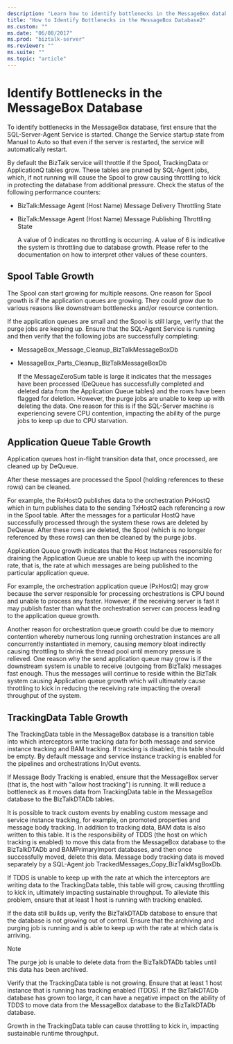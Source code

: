 ```yaml
---
description: "Learn how to identify bottlenecks in the MessageBox database using the SQL-Server-Agent Service to monitor growth in the Spool, Application queue, and TrackingData tables."
title: "How to Identify Bottlenecks in the MessageBox Database2"
ms.custom: ""
ms.date: "06/08/2017"
ms.prod: "biztalk-server"
ms.reviewer: ""
ms.suite: ""
ms.topic: "article"
---
```

# Identify Bottlenecks in the MessageBox Database

To identify bottlenecks in the MessageBox database, first ensure that the SQL-Server-Agent Service is started. Change the Service startup state from Manual to Auto so that even if the server is restarted, the service will automatically restart.  
  
 By default the BizTalk service will throttle if the Spool, TrackingData or ApplicationQ tables grow. These tables are pruned by SQL-Agent jobs, which, if not running will cause the Spool to grow causing throttling to kick in protecting the database from additional pressure. Check the status of the following performance counters:  
  
- BizTalk:Message Agent (Host Name) Message Delivery Throttling State  
  
- BizTalk:Message Agent (Host Name) Message Publishing Throttling State  
  
  A value of 0 indicates no throttling is occurring. A value of 6 is indicative the system is throttling due to database growth. Please refer to the documentation on how to interpret other values of these counters.  
  
## Spool Table Growth  
 The Spool can start growing for multiple reasons. One reason for Spool growth is if the application queues are growing. They could grow due to various reasons like downstream bottlenecks and/or resource contention.  
  
 If the application queues are small and the Spool is still large, verify that the purge jobs are keeping up. Ensure that the SQL-Agent Service is running and then verify that the following jobs are successfully completing:  
  
- MessageBox_Message_Cleanup_BizTalkMessageBoxDb  
  
- MessageBox_Parts_Cleanup_BizTalkMessageBoxDb  
  
  If the MessageZeroSum table is large it indicates that the messages have been processed (DeQueue has successfully completed and deleted data from the Application Queue tables) and the rows have been flagged for deletion. However, the purge jobs are unable to keep up with deleting the data. One reason for this is if the SQL-Server machine is experiencing severe CPU contention, impacting the ability of the purge jobs to keep up due to CPU starvation.  
  
## Application Queue Table Growth  
 Application queues host in-flight transition data that, once processed, are cleaned up by DeQueue.  
  
 After these messages are processed the Spool (holding references to these rows) can be cleaned.  
  
 For example, the RxHostQ publishes data to the orchestration PxHostQ which in turn publishes data to the sending TxHostQ each referencing a row in the Spool table. After the messages for a particular HostQ have successfully processed through the system these rows are deleted by DeQueue. After these rows are deleted, the Spool (which is no longer referenced by these rows) can then be cleaned by the purge jobs.  
  
 Application Queue growth indicates that the Host Instances responsible for draining the Application Queue are unable to keep up with the incoming rate, that is, the rate at which messages are being published to the particular application queue.  
  
 For example, the orchestration application queue (PxHostQ) may grow because the server responsible for processing orchestrations is CPU bound and unable to process any faster. However, if the receiving server is fast it may publish faster than what the orchestration server can process leading to the application queue growth.  
  
 Another reason for orchestration queue growth could be due to memory contention whereby numerous long running orchestration instances are all concurrently instantiated in memory, causing memory bloat indirectly causing throttling to shrink the thread pool until memory pressure is relieved. One reason why the send application queue may grow is if the downstream system is unable to receive (outgoing from BizTalk) messages fast enough. Thus the messages will continue to reside within the BizTalk system causing Application queue growth which will ultimately cause throttling to kick in reducing the receiving rate impacting the overall throughput of the system.  
  
## TrackingData Table Growth  
 The TrackingData table in the MessageBox database is a transition table into which interceptors write tracking data for both message and service instance tracking and BAM tracking. If tracking is disabled, this table should be empty. By default message and service instance tracking is enabled for the pipelines and orchestrations In/Out events.  
  
 If Message Body Tracking is enabled, ensure that the MessageBox server (that is, the host with "allow host tracking") is running. It will reduce a bottleneck as it moves data from TrackingData table in the MessageBox database to the BizTalkDTADb tables.  
  
 It is possible to track custom events by enabling custom message and service instance  tracking, for example, on promoted properties and message body tracking. In addition to tracking data, BAM data is also written to this table. It is the responsibility of TDDS (the host on which tracking is enabled) to move this data from the MessageBox database to the BizTalkDTADb and BAMPrimaryImport databases, and then once successfully moved, delete this data. Message body tracking data is moved separately by a SQL-Agent job TrackedMessages_Copy_BizTalkMsgBoxDb.  
  
 If TDDS is unable to keep up with the rate at which the interceptors are writing data to the TrackingData table, this table will grow, causing throttling to kick in, ultimately impacting sustainable throughput. To alleviate this problem, ensure that at least 1 host is running with tracking enabled.  
  
 If the data still builds up, verify the BizTalkDTADb database to ensure that the database is not growing out of control. Ensure that the archiving and purging job is running and is able to keep up with the rate at which data is arriving.  
  
> [!NOTE]
>  The purge job is unable to delete data from the BizTalkDTADb tables until this data has been archived.  
  
 Verify that the TrackingData table is not growing. Ensure that at least 1 host instance that is running has tracking enabled (TDDS). If the BizTalkDTADb database has grown too large, it can have a negative impact on the ability of TDDS to move data from the MessageBox database to the BizTalkDTADb database.  
  
 Growth in the TrackingData table can cause throttling to kick in, impacting sustainable runtime throughput.
